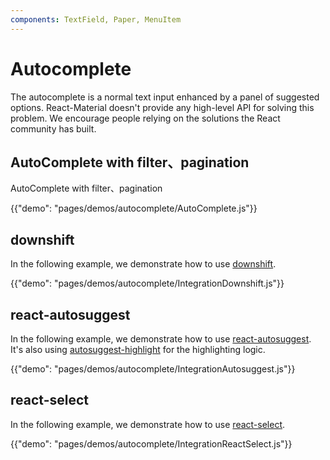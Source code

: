 ```yaml
---
components: TextField, Paper, MenuItem
---
```

# Autocomplete

The autocomplete is a normal text input enhanced by a panel of suggested options.
React-Material doesn't provide any high-level API for solving this problem.
We encourage people relying on the solutions the React community has built.
## AutoComplete with filter、pagination

AutoComplete with filter、pagination

{{"demo": "pages/demos/autocomplete/AutoComplete.js"}}
## downshift

In the following example, we demonstrate how to use [downshift](https://github.com/paypal/downshift).

{{"demo": "pages/demos/autocomplete/IntegrationDownshift.js"}}

## react-autosuggest

In the following example, we demonstrate how to use [react-autosuggest](https://github.com/moroshko/react-autosuggest).
It's also using [autosuggest-highlight](https://www.npmjs.com/package/autosuggest-highlight) for the highlighting logic.

{{"demo": "pages/demos/autocomplete/IntegrationAutosuggest.js"}}

## react-select

In the following example, we demonstrate how to use [react-select](https://github.com/JedWatson/react-select).

{{"demo": "pages/demos/autocomplete/IntegrationReactSelect.js"}}
